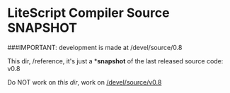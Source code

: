LiteScript Compiler Source SNAPSHOT
===================================

###IMPORTANT: development is made at /devel/source/0.8

This dir, /reference, it's just a ***snapshot** of the last released source code: v0.8

Do NOT work on *this dir*, work on [/devel/source/v0.8](/devel/source/v0.8)
